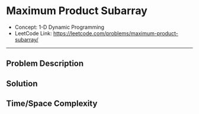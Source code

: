 # Maximum Product Subarray

- Concept: 1-D Dynamic Programming
- LeetCode Link: https://leetcode.com/problems/maximum-product-subarray/

---

## Problem Description

## Solution

## Time/Space Complexity

